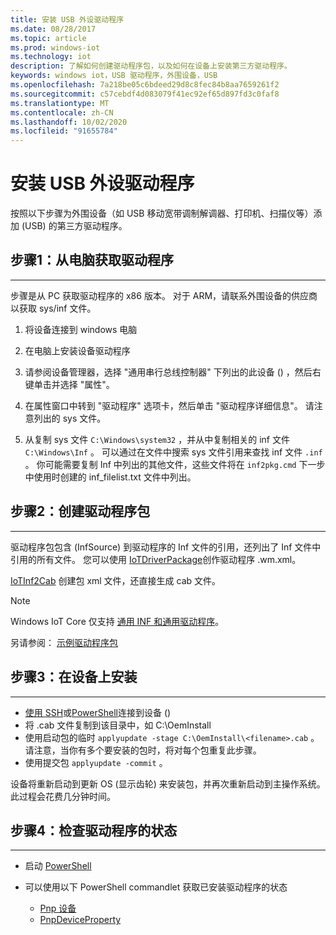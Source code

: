 ```yaml
---
title: 安装 USB 外设驱动程序
ms.date: 08/28/2017
ms.topic: article
ms.prod: windows-iot
ms.technology: iot
description: 了解如何创建驱动程序包，以及如何在设备上安装第三方驱动程序。
keywords: windows iot，USB 驱动程序，外围设备，USB
ms.openlocfilehash: 7a218be05c6bdeed29d8c8fec84b8aa7659261f2
ms.sourcegitcommit: c57cebdf4d083079f41ec92ef65d897fd3c0faf8
ms.translationtype: MT
ms.contentlocale: zh-CN
ms.lasthandoff: 10/02/2020
ms.locfileid: "91655784"
---
```

# <a name="install-usb-peripheral-drivers"></a>安装 USB 外设驱动程序
按照以下步骤为外围设备（如 USB 移动宽带调制解调器、打印机、扫描仪等）添加 (USB) 的第三方驱动程序。

## <a name="step-1-get-drivers-from-pc"></a>步骤1：从电脑获取驱动程序
___
步骤是从 PC 获取驱动程序的 x86 版本。 对于 ARM，请联系外围设备的供应商以获取 sys/inf 文件。


1. 将设备连接到 windows 电脑

2. 在电脑上安装设备驱动程序

3. 请参阅设备管理器，选择 "通用串行总线控制器" 下列出的此设备 () ，然后右键单击并选择 "属性"。

4. 在属性窗口中转到 "驱动程序" 选项卡，然后单击 "驱动程序详细信息"。 请注意列出的 sys 文件。

5. 从复制 sys 文件 `C:\Windows\system32` ，并从中复制相关的 inf 文件 `C:\Windows\Inf` 。 可以通过在文件中搜索 sys 文件引用来查找 inf 文件 `.inf` 。 你可能需要复制 Inf 中列出的其他文件，这些文件将在  `inf2pkg.cmd` 下一步中使用时创建的 inf_filelist.txt 文件中列出。


## <a name="step-2-create-a-driver-package"></a>步骤2：创建驱动程序包
___

驱动程序包包含 (InfSource) 到驱动程序的 Inf 文件的引用，还列出了 Inf 文件中引用的所有文件。 您可以使用 [IoTDriverPackage](https://github.com/ms-iot/iot-adk-addonkit/tree/master/Tools/IoTCoreImaging/Docs/Add-IoTDriverPackage.md)创作驱动程序 .wm.xml。

[IoTInf2Cab](https://github.com/ms-iot/iot-adk-addonkit/tree/master/Tools/IoTCoreImaging/Docs/New-IoTInf2Cab.md) 创建包 xml 文件，还直接生成 cab 文件。

> [!NOTE]
> Windows IoT Core 仅支持 [通用 INF 和通用驱动程序](https://docs.microsoft.com/windows-hardware/drivers/develop/getting-started-with-universal-drivers)。


另请参阅： [示例驱动程序包](https://github.com/ms-iot/iot-adk-addonkit/tree/master/Workspace/Source-arm/BSP/CustomRpi2/Packages/CustomRPi2.GPIO)

## <a name="step-3-install-on-device"></a>步骤3：在设备上安装
___

* [使用 SSH](../connect-your-device/ssh.md)或[PowerShell](../connect-your-device/powershell.md)连接到设备 () 
* 将 <filename> .cab 文件复制到该目录中，如 C:\OemInstall
* 使用启动包的临时 `applyupdate -stage C:\OemInstall\<filename>.cab` 。 请注意，当你有多个要安装的包时，将对每个包重复此步骤。
* 使用提交包 `applyupdate -commit` 。

设备将重新启动到更新 OS (显示齿轮) 来安装包，并再次重新启动到主操作系统。 此过程会花费几分钟时间。

## <a name="step-4-check-status-of-driver"></a>步骤4：检查驱动程序的状态
___

* 启动 [PowerShell](../connect-your-device/PowerShell.md)
* 可以使用以下 PowerShell commandlet 获取已安装驱动程序的状态

    * [Pnp 设备](https://docs.microsoft.com/powershell/module/pnpdevice/get-pnpdevice?view=win10-ps&preserve-view=true)
    * [PnpDeviceProperty](https://docs.microsoft.com/powershell/module/pnpdevice/get-pnpdeviceproperty?view=win10-ps&preserve-view=true)
